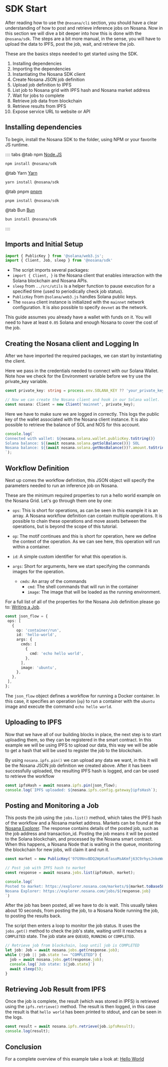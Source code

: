 # SDK Start

After reading how to use the `@nosana/cli` section, you should have a clear understanding of how to post and retrieve inference jobs on Nosana.
Now in this section we will dive a bit deeper into how this is done with the `@nosana/sdk`.
The steps are a bit more manual, in the sense, you will have to upload the data to IPFS, post the job, wait, and retrieve the job. 

These are the basics steps needed to get started using the SDK.

1. Installing dependencies
2. Importing the dependencies
3. Instantiating the Nosana SDK client
4. Create Nosana JSON job definition
5. Upload job definition to IPFS
6. List job to Nosana grid with IPFS hash and Nosana market address
7. Wait for jobs to complete
8. Retrieve job data from blockchain
9. Retrieve results from IPFS
10. Expose service URL to website or API

## Installing dependencies

To begin, install the Nosana SDK to the folder, using NPM or your favorite JS runtime.

:::: tabs
@tab npm 
[Node.JS](https://nodejs.org/en)
```sh:no-line-numbers
npm install @nosana/sdk
```

@tab Yarn
[Yarn](https://yarnpkg.com/)
```sh:no-line-numbers
yarn install @nosana/sdk
```

@tab pnpm
[pnpm](https://pnpm.io/)
```sh:no-line-numbers
pnpm install @nosana/sdk
```

@tab Bun
[Bun](https://bun.sh/)
```sh:no-line-numbers
bun install @nosana/sdk
```
::::


## Imports and Initial Setup

```ts
import { PublicKey } from '@solana/web3.js';
import { Client, Job, sleep } from '@nosana/sdk'
```

- The script imports several packages:
 - `import { Client, }` is the Nosana client that enables interaction with the Solana blockchain and Nosana APIs.
 - `sleep` from `../src/utils` is a helper function to pause execution for a specified time (used to periodically check job status).
 - `PublicKey` from `@solana/web3.js` handles Solana public keys.
- The `nosana` client instance is initialized with the `mainnet` network configuration. It is also possible to specify `devnet` as the network.

This guide assumes you already have a wallet with funds on it.
You will need to have at least `0.05` Solana and enough Nosana to cover the cost of the job.

## Creating the Nosana client and Logging In

After we have imported the required packages, we can start by instantiating the client.

Here we pass in the credentials needed to connect with our Solana Wallet.
Note how we check for the Environment variable before we try use the private_key variable.

```ts
const private_key: string = process.env.SOLANA_KEY ?? 'your_private_key_here';

// Now we can create the Nosana client and hook in our Solana wallet.
const nosana: Client = new Client('mainnet', private_key);
```

Here we have to make sure we are logged in correctly.
This logs the public key of the wallet associated with the Nosana client instance. 
It is also possible to retrieve the balance of SOL and NOS for this account.

```typescript
console.log(`
Connected with wallet: ${nosana.solana.wallet.publicKey.toString()}
Solana balance: ${(await nosana.solana.getSolBalance())} SOL
Nosana balance: ${(await nosana.solana.getNosBalance())?.amount.toString()} NOS
`);
```

## Workflow Definition

Next up comes the workflow definition, this JSON object will specify the parameters needed to run an inference job on Nosana.

These are the minimum required properties to run a hello world example on the Nosana Grid.
Let's go through them one by one:

- `ops`: 
  This is short for operations, as can be seen in this example it is an array.
  A Nosana workflow definition can contain multiple operations. 
  It is possible to chain these operations and move assets between the operations, but is beyond the scope of this tutorial.
- `op`:
  The motif continues and this is short for operation, here we define the context of the operation.
  As we can see here, this operation will run within a container.
- `id`:
  A simple custom identifier for what this operation is.
- `args`:
  Short for arguments, here we start specifying the commands images for the operation.

  - `cmds`:
    An array of the commands 
    - `cmd`:
      The shell commands that will run in the container
    - `image`:
      The image that will be loaded as the running environment.

For a full list of all of the properties for the Nosana Job definition please go to: [Writing a Job](../inference/writing_a_job.md).

```typescript
const json_flow = {
 ops: [
   {
     op: 'container/run',
     id: 'hello-world',
     args: {
       cmds: [
         {
           cmd: 'echo hello world',
         },
       ],
       image: 'ubuntu',
     },
   },
 ],
};
```

The `json_flow` object defines a workflow for running a Docker container. 
In this case, it specifies an operation (`op`) to run a container with the `ubuntu` image and execute the command `echo hello world`.

## Uploading to IPFS

Now that we have all of our building blocks in place, the next step is to start uploading them, so they can be registered in the smart contract.
In this example we will be using IPFS to upload our data, this way we will be able to get a hash that will be used to register the job to the blockchain.

By using `nosana.ipfs.pin()` we can upload any data we want, in this it will be the Nosana JSON job definition we created above.
After it has been successfully uploaded, the resulting IPFS hash is logged, and can be used to retrieve the workflow

 ```typescript
const ipfsHash = await nosana.ipfs.pin(json_flow);
console.log(`IPFS uploaded: ${nosana.ipfs.config.gateway}ipfsHash`);
 ```

## Posting and Monitoring a Job

This posts the job using the `jobs.list()` method, which takes the IPFS hash of the workflow and a Nosana market address.
Markets can be found at the [Nosana Explorer](https://explorer.nosana.com/markets).
The response contains details of the posted job, such as the job address and transaction_id.
Posting the job means it will be posted to the Solana blockchain, and processed by the Nosana smart contract.
When this happens, a Nosana Node that is waiting in the queue, monitoring the blockchain for new jobs, will claim it and run it.

```typescript
const market = new PublicKey('97G9NnvBDQ2WpKu6fasoMsAKmfj63C9rhysJnkeWodAf')

// Post job with IPFS hash to market
const response = await nosana.jobs.list(ipfsHash, market);

console.log(`
Posted to market: https://explorer.nosana.com/markets/${market.toBase58()}
Nosana Explorer: https://explorer.nosana.com/jobs/${response.job}
`)
```

After the job has been posted, all we have to do is wait.
This usually takes about 10 seconds, from posting the job, to a Nosana Node running the job, to posting the results back.

The script then enters a loop to monitor the job status. 
It uses the `jobs.get()` method to check the job's state, waiting until it reaches a `COMPLETED` state.
The job state are `QUEUED`, `RUNNING` or `COMPLETED`.

```typescript
// Retrieve job from blockchain, loop until job is COMPLETED
let job: Job = await nosana.jobs.get(response.job);
while (!job || job.state !== "COMPLETED") {
  job = await nosana.jobs.get(response.job);
  console.log(`Job state: ${job.state}`)
  await sleep(5);
}
```

## Retrieving Job Result from IPFS

Once the job is complete, the result (which was stored in IPFS) is retrieved using the `ipfs.retrieve()` method. 
The result is then logged, in this case the result is that `hello world` has been printed to stdout, and can be seen in the logs.

```typescript
const result = await nosana.ipfs.retrieve(job.ipfsResult);
console.log(result);
```

## Conclusion

For a complete overview of this example take a look at: [Hello World](./hello_world.md)
